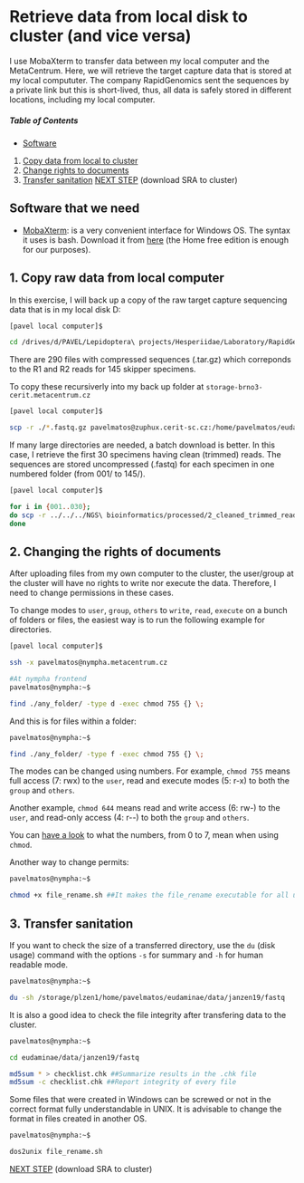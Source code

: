 # Retrieve data from local disk to cluster (and vice versa)
I use MobaXterm to transfer data between my local computer and the MetaCentrum. Here, we will retrieve the target capture data that is stored at my local compututer. The company RapidGenomics sent the sequences by a private link but this is short-lived, thus, all data is safely stored in different locations, including my local computer.

##### Table of Contents
- [Software](#software-that-we-need)  
1. [Copy data from local to cluster](#1-copy-raw-data-from-local-computer)
2. [Change rights to documents](#2-changing-the-rights-of-documents)
3. [Transfer sanitation](#3-transfer-sanitation)
[NEXT STEP](https://github.com/pavelm14/Eudaminae_phylogeny/blob/master/bioinformatics/worfklow/2_Retrieve_SRA.md) (download SRA to cluster)

## Software that we need
- [MobaXterm](https://mobaxterm.mobatek.net/download.html): is a very convenient interface for Windows OS. The syntax it uses is bash. Download it from [here](https://mobaxterm.mobatek.net/download.html) (the Home free edition is enough for our purposes).

## 1. Copy raw data from local computer

In this exercise, I will back up a copy of the raw target capture sequencing data that is in my local disk D:

```bash
[pavel local computer]$

cd /drives/d/PAVEL/Lepidoptera\ projects/Hesperiidae/Laboratory/RapidGenomics/data/raw/
```

There are 290 files with compressed sequences (.tar.gz) which correponds to the R1 and R2 reads for 145 skipper specimens.

To copy these recursiverly into my back up folder at `storage-brno3-cerit.metacentrum.cz`

```bash
[pavel local computer]$

scp -r ./*.fastq.gz pavelmatos@zuphux.cerit-sc.cz:/home/pavelmatos/eudaminae/raw
```

If many large directories are needed, a batch download is better. In this case, I retrieve the first 30 specimens having clean (trimmed) reads. The sequences are stored uncompressed (.fastq) for each specimen in one numbered folder (from 001/ to 145/).

```bash
[pavel local computer]$

for i in {001..030}; 
do scp -r ../../../NGS\ bioinformatics/processed/2_cleaned_trimmed_reads/"$i"_clean/ pavelmatos@nympha.metacentrum.cz:/home/pavelmatos/eudaminae/processed/2_cleaned_trimmed_reads;
done
```

## 2. Changing the rights of documents
After uploading files from my own computer to the cluster, the user/group at the cluster will have no rights to write nor execute the data. Therefore, I need to change permissions in these cases.

To change modes to `user`, `group`, `others` to `write`, `read`, `execute` on a bunch of folders or files, the easiest way is to run the following example for directories.

```bash
[pavel local computer]$

ssh -x pavelmatos@nympha.metacentrum.cz

#At nympha frontend
pavelmatos@nympha:~$

find ./any_folder/ -type d -exec chmod 755 {} \;
```

And this is for files within a folder:

```bash
pavelmatos@nympha:~$

find ./any_folder/ -type f -exec chmod 755 {} \;
```

The modes can be changed using numbers. For example, `chmod 755` means full access (7: rwx) to the `user`, read and execute modes (5: r-x) to both the `group` and `others`.

Another example, `chmod 644` means read and write access (6: rw-) to the `user`, and read-only access (4: r--) to both the `group` and `others`.

You can [have a look](https://en.wikipedia.org/wiki/Chmod) to what the numbers, from 0 to 7, mean when using `chmod`.

Another way to change permits:

```bash
pavelmatos@nympha:~$

chmod +x file_rename.sh ##It makes the file_rename executable for all users
```

## 3. Transfer sanitation
If you want to check the size of a transferred directory, use the `du` (disk usage) command with the options `-s` for summary and `-h` for human readable mode.

```bash
pavelmatos@nympha:~$

du -sh /storage/plzen1/home/pavelmatos/eudaminae/data/janzen19/fastq
```

It is also a good idea to check the file integrity after transfering data to the cluster.

```bash
pavelmatos@nympha:~$

cd eudaminae/data/janzen19/fastq

md5sum * > checklist.chk ##Summarize results in the .chk file
md5sum -c checklist.chk ##Report integrity of every file
```

Some files that were created in Windows can be screwed or not in the correct format fully understandable in UNIX. It is advisable to change the format in files created in another OS.

```bash
pavelmatos@nympha:~$

dos2unix file_rename.sh
```

[NEXT STEP](https://github.com/pavelm14/Eudaminae_phylogeny/blob/master/bioinformatics/worfklow/2_Retrieve_SRA.md) (download SRA to cluster)
